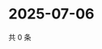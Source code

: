 # 2025-07-06

共 0 条

<!-- BEGIN ZHIHUQUESTIONS -->
<!-- 最后更新时间 Sun Jul 06 2025 11:21:08 GMT+0800 (China Standard Time) -->

<!-- END ZHIHUQUESTIONS -->
